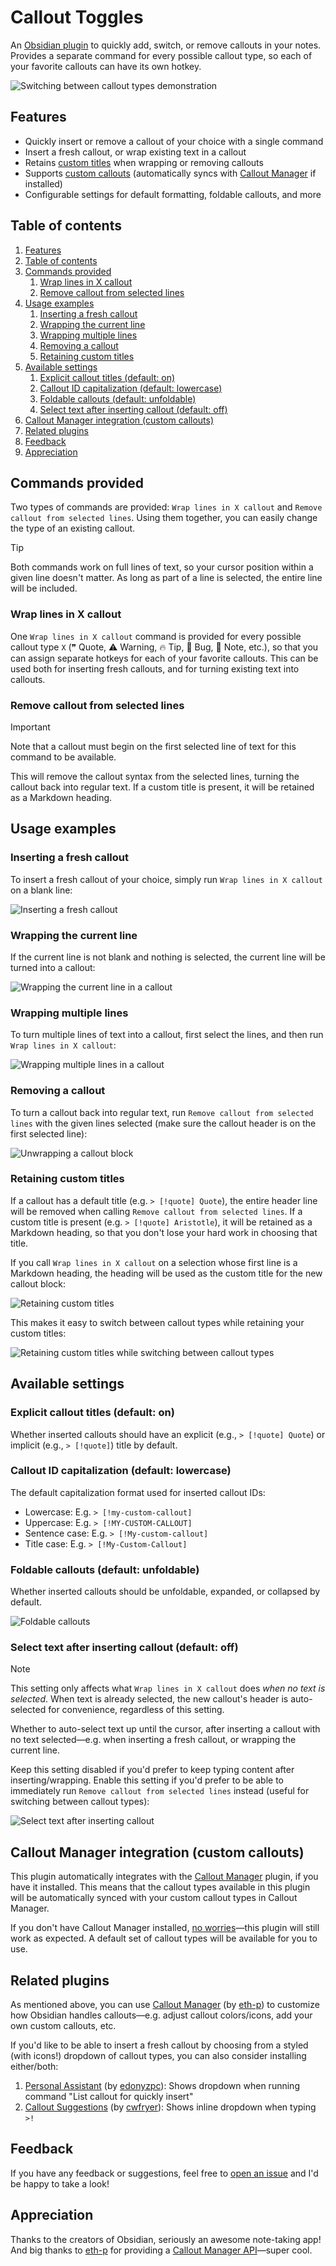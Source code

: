 # Callout Toggles

An [Obsidian plugin](https://obsidian.md/plugins?id=callout-toggles) to quickly add, switch, or remove callouts in your notes. Provides a separate command for every possible callout type, so each of your favorite callouts can have its own hotkey.

![Switching between callout types demonstration](./readme_gifs/main-demo-switching.gif)

## Features

- Quickly insert or remove a callout of your choice with a single command
- Insert a fresh callout, or wrap existing text in a callout
- Retains [custom titles](#retaining-custom-titles) when wrapping or removing callouts
- Supports [custom callouts](#callout-manager-integration-custom-callouts) (automatically syncs with [Callout Manager] if installed)
- Configurable settings for default formatting, foldable callouts, and more

## Table of contents

1. [Features](#features)
2. [Table of contents](#table-of-contents)
3. [Commands provided](#commands-provided)
   1. [Wrap lines in X callout](#wrap-lines-in-x-callout)
   2. [Remove callout from selected lines](#remove-callout-from-selected-lines)
4. [Usage examples](#usage-examples)
   1. [Inserting a fresh callout](#inserting-a-fresh-callout)
   2. [Wrapping the current line](#wrapping-the-current-line)
   3. [Wrapping multiple lines](#wrapping-multiple-lines)
   4. [Removing a callout](#removing-a-callout)
   5. [Retaining custom titles](#retaining-custom-titles)
5. [Available settings](#available-settings)
   1. [Explicit callout titles (default: on)](#explicit-callout-titles-default-on)
   2. [Callout ID capitalization (default: lowercase)](#callout-id-capitalization-default-lowercase)
   3. [Foldable callouts (default: unfoldable)](#foldable-callouts-default-unfoldable)
   4. [Select text after inserting callout (default: off)](#select-text-after-inserting-callout-default-off)
6. [Callout Manager integration (custom callouts)](#callout-manager-integration-custom-callouts)
7. [Related plugins](#related-plugins)
8. [Feedback](#feedback)
9. [Appreciation](#appreciation)

## Commands provided

Two types of commands are provided: `Wrap lines in X callout` and `Remove callout from selected lines`. Using them together, you can easily change the type of an existing callout.

> [!TIP]
> Both commands work on full lines of text, so your cursor position within a given line doesn't matter. As long as part of a line is selected, the entire line will be included.

### Wrap lines in X callout

One `Wrap lines in X callout` command is provided for every possible callout type `X` (❞ Quote, ⚠ Warning, 🔥 Tip, 🐞 Bug, 📝 Note, etc.), so that you can assign separate hotkeys for each of your favorite callouts. This can be used both for inserting fresh callouts, and for turning existing text into callouts.

### Remove callout from selected lines

> [!IMPORTANT]
> Note that a callout must begin on the first selected line of text for this command to be available.

This will remove the callout syntax from the selected lines, turning the callout back into regular text. If a custom title is present, it will be retained as a Markdown heading.

## Usage examples

### Inserting a fresh callout

To insert a fresh callout of your choice, simply run `Wrap lines in X callout` on a blank line:

![Inserting a fresh callout](./readme_gifs/usage_examples/0-insert-fresh.gif)

### Wrapping the current line

If the current line is not blank and nothing is selected, the current line will be turned into a callout:

![Wrapping the current line in a callout](./readme_gifs/usage_examples/1-current-line.gif)

### Wrapping multiple lines

To turn multiple lines of text into a callout, first select the lines, and then  run `Wrap lines in X callout`:

![Wrapping multiple lines in a callout](./readme_gifs/usage_examples/2-multi-line.gif)

### Removing a callout

To turn a callout back into regular text, run `Remove callout from selected lines` with the given lines selected (make sure the callout header is on the first selected line):

![Unwrapping a callout block](./readme_gifs/usage_examples/3-remove-callout.gif)

### Retaining custom titles

If a callout has a default title (e.g. `> [!quote] Quote`), the entire header line will be removed when calling `Remove callout from selected lines`. If a custom title is present (e.g. `> [!quote] Aristotle`), it will be retained as a Markdown heading, so that you don't lose your hard work in choosing that title.

If you call `Wrap lines in X callout` on a selection whose first line is a Markdown heading, the heading will be used as the custom title for the new callout block:

![Retaining custom titles](./readme_gifs/usage_examples/4a-custom-title.gif)

This makes it easy to switch between callout types while retaining your custom titles:

![Retaining custom titles while switching between callout types](./readme_gifs/usage_examples/4b-custom-title-fast.gif)

## Available settings

### Explicit callout titles (default: on)

Whether inserted callouts should have an explicit (e.g., `> [!quote] Quote`) or implicit (e.g., `> [!quote]`) title by default.

### Callout ID capitalization (default: lowercase)

The default capitalization format used for inserted callout IDs:

- Lowercase: E.g. `> [!my-custom-callout]`
- Uppercase: E.g. `> [!MY-CUSTOM-CALLOUT]`
- Sentence case: E.g. `> [!My-custom-callout]`
- Title case: E.g. `> [!My-Custom-Callout]`

### Foldable callouts (default: unfoldable)

Whether inserted callouts should be unfoldable, expanded, or collapsed by default.

![Foldable callouts](./readme_gifs/settings/foldable-callouts.gif)

### Select text after inserting callout (default: off)

> [!NOTE]
> This setting only affects what `Wrap lines in X callout` does *when no text is selected*. When text is already selected, the new callout's header is auto-selected for convenience, regardless of this setting.

Whether to auto-select text up until the cursor, after inserting a callout with no text selected—e.g. when inserting a fresh callout, or wrapping the current line.

Keep this setting disabled if you'd prefer to keep typing content after inserting/wrapping. Enable this setting if you'd prefer to be able to immediately run `Remove callout from selected lines` instead (useful for switching between callout types):

![Select text after inserting callout](./readme_gifs/settings/select-text-after-inserting-callout.gif)

## Callout Manager integration (custom callouts)

This plugin automatically integrates with the [Callout Manager] plugin, if you have it installed. This means that the callout types available in this plugin will be automatically synced with your custom callout types in Callout Manager.

If you don't have Callout Manager installed, [no worries](https://www.youtube.com/watch?v=4P-YBqVzJg0)—this plugin will still work as expected. A default set of callout types will be available for you to use.

## Related plugins

As mentioned above, you can use [Callout Manager] (by [eth-p]) to customize how Obsidian handles callouts—e.g. adjust callout colors/icons, add your own custom callouts, etc.

If you'd like to be able to insert a fresh callout by choosing from a styled (with icons!) dropdown of callout types, you can also consider installing either/both:

1. [Personal Assistant](https://github.com/edonyzpc/personal-assistant) (by [edonyzpc](https://github.com/edonyzpc/)): Shows dropdown when running command "List callout for quickly insert"
2. [Callout Suggestions](https://github.com/cwfryer/obsidian-callout-suggestions) (by [cwfryer](https://github.com/cwfryer/)): Shows inline dropdown when typing `>!`

## Feedback

If you have any feedback or suggestions, feel free to [open an issue](https://github.com/alythobani/obsidian-callout-toggles/issues) and I'd be happy to take a look!

## Appreciation

Thanks to the creators of Obsidian, seriously an awesome note-taking app! And big thanks to [eth-p] for providing a [Callout Manager API](https://github.com/eth-p/obsidian-callout-manager/tree/master/api)—super cool.

[Callout Manager]: https://github.com/eth-p/obsidian-callout-manager/
[eth-p]: https://github.com/eth-p/
